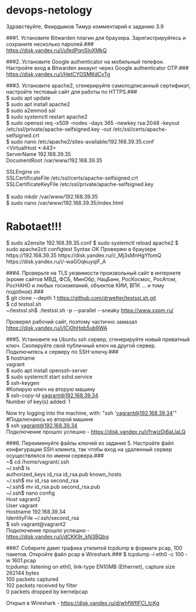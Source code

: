 # devops-netology
Здравствуйте, Фкирдымов Тимур комментарий к заданию 3.9

###1.	Установите Bitwarden плагин для браузера. Зарегистрируйтесь и сохраните несколько паролей.###  
https://disk.yandex.ru/i/ufedPqnSIoXMkQ 

###2.	Установите Google authenticator на мобильный телефон. Настройте вход в Bitwarden аккаунт через Google authenticator OTP.###  
https://disk.yandex.ru/i/HetCYOSMKdCvTg

###3.	Установите apache2, сгенерируйте самоподписанный сертификат, настройте тестовый сайт для работы по HTTPS.###  
$ sudo apt update  
$ sudo apt install apache2  
$ sudo a2enmod ssl  
$ sudo systemctl restart apache2  
$ sudo openssl req -x509 -nodes -days 365 -newkey rsa:2048 -keyout /etc/ssl/private/apache-selfsigned.key -out /etc/ssl/certs/apache-selfsigned.crt  
$ sudo nano /etc/apache2/sites-available/192.168.39.35.conf  
<VirtualHost *:443>  
   ServerName 192.168.39.35  
   DocumentRoot /var/www/192.168.39.35

   SSLEngine on  
   SSLCertificateFile /etc/ssl/certs/apache-selfsigned.crt  
   SSLCertificateKeyFile /etc/ssl/private/apache-selfsigned.key  
</VirtualHost>  
$ sudo mkdir /var/www/192.168.39.35  
$ sudo nano /var/www/192.168.39.35/index.html  
<h1>Rabotaet!!!</h1>  
$ sudo a2ensite 192.168.39.35.conf  
$ sudo systemctl reload apache2  
$ sudo apache2ctl configtest  
Syntax OK  
Проверяю в браузере https://192.168.39.35  
https://disk.yandex.ru/i/_Mj3sMnHgYfomQ  
https://disk.yandex.ru/i/-waGOqkuyqiF_A 

###4.	 Проверьте на TLS уязвимости произвольный сайт в интернете (кроме сайтов МВД, ФСБ, МинОбр, НацБанк, РосКосмос, РосАтом, РосНАНО и любых госкомпаний, объектов КИИ, ВПК ... и тому подобное).###  
$ git clone --depth 1 https://github.com/drwetter/testssl.sh.git  
$ cd testssl.sh  
~/testssl.sh$ ./testssl.sh -p --parallel --sneaky https://www.xxpm.ru/

Проверял рабочий сайт, поэтому частично замазал  
https://disk.yandex.ru/i/ICj0hHqb5ub9WA 

###5.	Установите на Ubuntu ssh сервер, сгенерируйте новый приватный ключ. Скопируйте свой публичный ключ на другой сервер. Подключитесь к серверу по SSH-ключу.###  
$ hostname  
vagrant  
$ sudo apt install openssh-server  
$ sudo systemctl start sshd.service  
$ ssh-keygen  
#Копирую ключ на вторую машину  
$ ssh-copy-id vagrant@192.168.39.34                     		
Number of key(s) added: 1

Now try logging into the machine, with:   "ssh 'vagrant@192.168.39.34'"  
#Подключаюсь ко второй машине  
$ ssh vagrant@192.168.39.34  					
Подключение прошло успешно - https://disk.yandex.ru/i/frwizDi6aLlaLQ 

###6.	Переименуйте файлы ключей из задания 5. Настройте файл конфигурации SSH клиента, так чтобы вход на удаленный сервер осуществлялся по имени сервера.###  
~$ cd /home/vagrant/.ssh  
~/.ssh$ ls  
authorized_keys  id_rsa  id_rsa.pub  known_hosts  
~/.ssh$ mv id_rsa second_rsa  
~/.ssh$ mv id_rsa.pub second_rsa.pub  
~/.ssh$ nano config  
Host vagrant2  
User vagrant  
Hostname 192.168.39.34  
IdentityFile ~/.ssh/second_rsa  
$ ssh vagrant@vagrant2  
Подключение прошло успешно - https://disk.yandex.ru/i/dCKK9r_kN3BQbg

###7.	Соберите дамп трафика утилитой tcpdump в формате pcap, 100 пакетов. Откройте файл pcap в Wireshark.###
$ tcpdump -i eth0 -c 100 -w 1601.pcap  
tcpdump: listening on eth0, link-type EN10MB (Ethernet), capture size 262144 bytes  
100 packets captured  
102 packets received by filter  
0 packets dropped by kernelpcap

Открыл в Wireshark - https://disk.yandex.ru/d/whfWfIFCl_tcKg 
